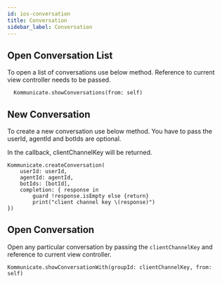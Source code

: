 ```yaml
---
id: ios-conversation
title: Conversation
sidebar_label: Conversation
---
```



## Open Conversation List

To open a list of conversations use below method. Reference to current view controller needs to be passed.

```
  Kommunicate.showConversations(from: self)
```


## New Conversation

To create a new conversation use below method. You have to pass the userId, agentId and botIds are optional.

In the callback, clientChannelKey will be returned.


```
Kommunicate.createConversation(
    userId: userId,
    agentId: agentId,
    botIds: [botId],
    completion: { response in
        guard !response.isEmpty else {return}
        print("client channel key \(response)")
})
 ```


## Open Conversation

Open any particular conversation by passing the `clientChannelKey` and reference to current view controller.

 ```
Kommunicate.showConversationWith(groupId: clientChannelKey, from: self)
 ```
